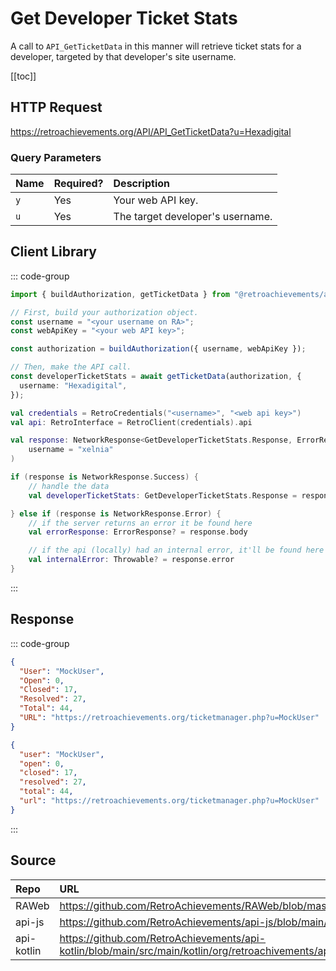 <script setup>
import SampleRequest from '../../components/SampleRequest.vue';
</script>

# Get Developer Ticket Stats

A call to `API_GetTicketData` in this manner will retrieve ticket stats for a developer, targeted by that developer's site username.

[[toc]]

## HTTP Request

<SampleRequest httpVerb="GET">https://retroachievements.org/API/API_GetTicketData?u=Hexadigital</SampleRequest>

### Query Parameters

| Name | Required? | Description                      |
| :--- | :-------- | :------------------------------- |
| `y`  | Yes       | Your web API key.                |
| `u`  | Yes       | The target developer's username. |

## Client Library

::: code-group

```ts [NodeJS]
import { buildAuthorization, getTicketData } from "@retroachievements/api";

// First, build your authorization object.
const username = "<your username on RA>";
const webApiKey = "<your web API key>";

const authorization = buildAuthorization({ username, webApiKey });

// Then, make the API call.
const developerTicketStats = await getTicketData(authorization, {
  username: "Hexadigital",
});
```

```kotlin [Kotlin]
val credentials = RetroCredentials("<username>", "<web api key>")
val api: RetroInterface = RetroClient(credentials).api

val response: NetworkResponse<GetDeveloperTicketStats.Response, ErrorResponse> = api.getDeveloperTicketStats(
    username = "xelnia"
)

if (response is NetworkResponse.Success) {
    // handle the data
    val developerTicketStats: GetDeveloperTicketStats.Response = response.body

} else if (response is NetworkResponse.Error) {
    // if the server returns an error it be found here
    val errorResponse: ErrorResponse? = response.body

    // if the api (locally) had an internal error, it'll be found here
    val internalError: Throwable? = response.error
}
```

:::

## Response

::: code-group

```json [HTTP Response]
{
  "User": "MockUser",
  "Open": 0,
  "Closed": 17,
  "Resolved": 27,
  "Total": 44,
  "URL": "https://retroachievements.org/ticketmanager.php?u=MockUser"
}
```

```json [NodeJS]
{
  "user": "MockUser",
  "open": 0,
  "closed": 17,
  "resolved": 27,
  "total": 44,
  "url": "https://retroachievements.org/ticketmanager.php?u=MockUser"
}
```

:::

## Source

| Repo       | URL                                                                                                                  |
| :--------- | :------------------------------------------------------------------------------------------------------------------- |
| RAWeb      | https://github.com/RetroAchievements/RAWeb/blob/master/public/API/API_GetTicketData.php                              |
| api-js     | https://github.com/RetroAchievements/api-js/blob/main/src/ticket/getTicketData.ts                                    |
| api-kotlin | https://github.com/RetroAchievements/api-kotlin/blob/main/src/main/kotlin/org/retroachivements/api/RetroInterface.kt |
